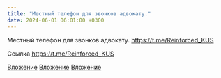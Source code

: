 ```yaml
---
title: "Местный телефон для звонков адвокату."
date: 2024-06-01 06:01:00 +0300
---
```


Местный телефон для звонков адвокату.
https://t.me/Reinforced_KUS


Ссылка
https://t.me/Reinforced_KUS

[Вложение](https://vk.com/photo41076938_457250749)
[Вложение](https://vk.com/photo41076938_457250750)
[Вложение](https://t.me/Reinforced_KUS)
